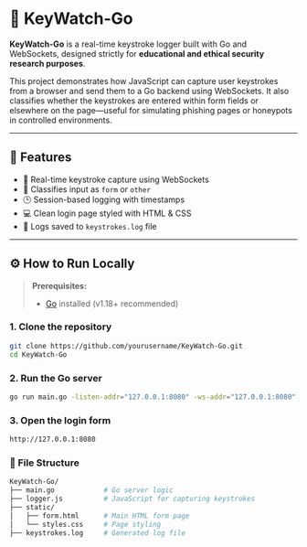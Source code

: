 # 🔐 KeyWatch-Go

**KeyWatch-Go** is a real-time keystroke logger built with Go and WebSockets, designed strictly for **educational and ethical security research purposes**.

This project demonstrates how JavaScript can capture user keystrokes from a browser and send them to a Go backend using WebSockets. It also classifies whether the keystrokes are entered within form fields or elsewhere on the page—useful for simulating phishing pages or honeypots in controlled environments.

---

## 🚀 Features

- 📡 Real-time keystroke capture using WebSockets  
- 🧠 Classifies input as `form` or `other`  
- 🕒 Session-based logging with timestamps  
- 💻 Clean login page styled with HTML & CSS  
- 💾 Logs saved to `keystrokes.log` file

---

## ⚙️ How to Run Locally

> **Prerequisites:**  
> - [Go](https://golang.org/dl/) installed (v1.18+ recommended)

### 1. Clone the repository

```bash
git clone https://github.com/yourusername/KeyWatch-Go.git
cd KeyWatch-Go
```

### 2. Run the Go server
```bash
go run main.go -listen-addr="127.0.0.1:8080" -ws-addr="127.0.0.1:8080"
```
### 3. Open the login form
```bash
http://127.0.0.1:8080
```
### 📁 File Structure
```bash
KeyWatch-Go/
├── main.go            # Go server logic
├── logger.js          # JavaScript for capturing keystrokes
├── static/
│   ├── form.html      # Main HTML form page
│   └── styles.css     # Page styling
├── keystrokes.log     # Generated log file
```

